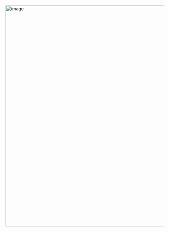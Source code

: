 <img width="704" alt="image" src="https://github.com/yangzhiw/graphql/assets/13634974/47fbdcb8-feed-4f17-844b-7c309999da0c">
